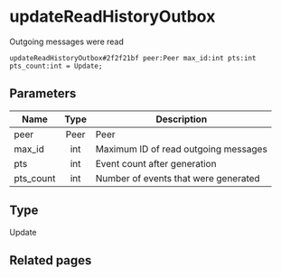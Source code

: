 # updateReadHistoryOutbox
Outgoing messages were read

```
updateReadHistoryOutbox#2f2f21bf peer:Peer max_id:int pts:int pts_count:int = Update;
```

## Parameters
| Name | Type | Description |
| ---- | :----: | ----------- |
| peer | Peer | Peer |
| max_id | int | Maximum ID of read outgoing messages |
| pts | int | Event count after generation |
| pts_count | int | Number of events that were generated |


## Type
Update

## Related pages
